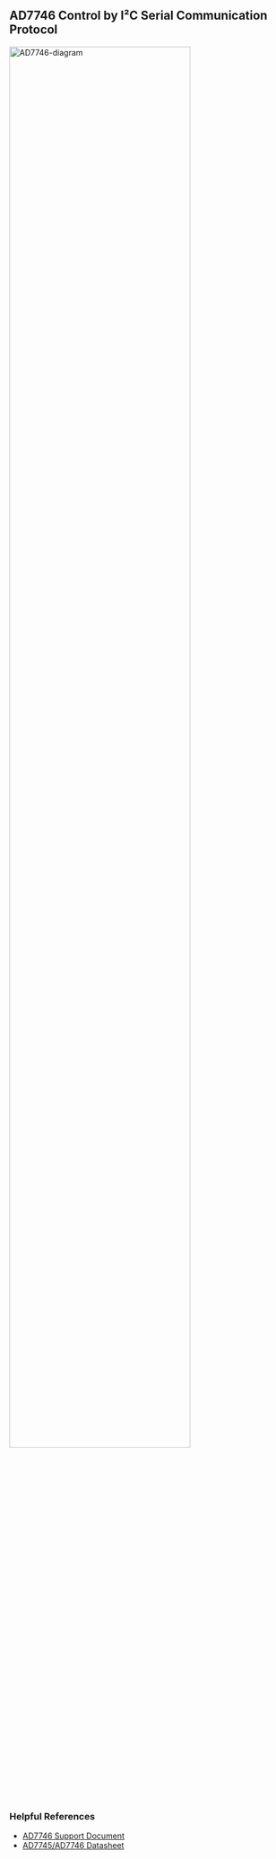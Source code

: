 ## AD7746 Control by I²C Serial Communication Protocol

<a href="https://MattDevangelio.github.io/files/documents/AD7746/block_diagram.png"><img src="https://MattDevangelio.github.io/files/documents/AD7746/block_diagram.png" alt="AD7746-diagram" border="0" width="80%" height="80%"></a>

### Helpful References

- <a href="https://MattDevangelio.github.io/files/documents/AD7746/support_document.pdf" target="_blank">AD7746 Support Document</a>
- <a href="https://www.analog.com/media/en/technical-documentation/data-sheets/AD7745_7746.pdf" target="_blank">AD7745/AD7746 Datasheet</a>


<!--<a href="https://ibb.co/rvvXb4B"><img src="https://i.ibb.co/g66cvz0/AD7746-diagram.png" alt="AD7746-diagram" border="0"></a>>
